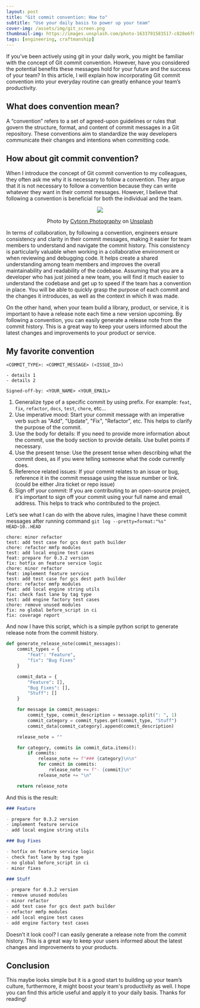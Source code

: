 ```yaml
---
layout: post
title: "Git commit convention: How to"
subtitle: "Use your daily basis to power up your team"
cover-img: /assets/img/git_screen.png
thumbnail-img: https://images.unsplash.com/photo-1633791583517-c828e6f851a9?ixlib=rb-4.0.3&ixid=M3wxMjA3fDB8MHxwaG90by1wYWdlfHx8fGVufDB8fHx8fA%3D%3D&auto=format&fit=crop&w=1625&q=80
tags: [engineering, craftmanship]
---
```


If you’ve been actively using git in your daily work, you might be familiar with the concept of Git commit convention. However, have you considered the potential benefits these messages hold for your future and the success of your team? In this article, I will explain how incorporating Git commit convention into your everyday routine can greatly enhance your team’s productivity.


## What does convention mean?

A “convention” refers to a set of agreed-upon guidelines or rules that govern the structure, format, and content of commit messages in a Git repository. These conventions aim to standardize the way developers communicate their changes and intentions when committing code.

## How about git commit convention?

When I introduce the concept of Git commit convention to my colleagues, they often ask me why it is necessary to follow a convention. They argue that it is not necessary to follow a convention because they can write whatever they want in their commit messages. However, I believe that following a convention is beneficial for both the individual and the team.

<p align = "center">
<img src = "https://images.unsplash.com/photo-1521791136064-7986c2920216?ixlib=rb-4.0.3&ixid=M3wxMjA3fDB8MHxwaG90by1wYWdlfHx8fGVufDB8fHx8fA%3D%3D&auto=format&fit=crop&w=3269&q=80">
</p>
<p align = "center">
Photo by <a href="https://unsplash.com/@cytonn_photography?utm_source=unsplash&utm_medium=referral&utm_content=creditCopyText">Cytonn Photography</a> on <a href="https://unsplash.com/photos/n95VMLxqM2I?utm_source=unsplash&utm_medium=referral&utm_content=creditCopyText">Unsplash</a>
</p>

In terms of collaboration, by following a convention, engineers ensure consistency and clarity in their commit messages, making it easier for team members to understand and navigate the commit history. This consistency is particularly valuable when working in a collaborative environment or when reviewing and debugging code. It helps create a shared understanding among team members and improves the overall maintainability and readability of the codebase. Assuming that you are a developer who has just joined a new team, you will find it much easier to understand the codebase and get up to speed if the team has a convention in place. You will be able to quickly grasp the purpose of each commit and the changes it introduces, as well as the context in which it was made.

On the other hand, when your team build a library, product, or service, it is important to have a release note each time a new version upcoming. By following a convention, you can easily generate a release note from the commit history. This is a great way to keep your users informed about the latest changes and improvements to your product or service.

## My favorite convention

```
<COMMIT_TYPE>: <COMMIT_MESSAGE> (<ISSUE_ID>)

- details 1
- details 2

Signed-off-by: <YOUR_NAME> <YOUR_EMAIL>
```

1. Generalize type of a specific commit by using prefix. For example: `feat`, `fix`, `refactor`, `docs`, `test`, `chore`, etc...
2. Use imperative mood: Start your commit message with an imperative verb such as "Add", "Update", "Fix", "Refactor", etc. This helps to clarify the purpose of the commit.
3. Use the body for details: If you need to provide more information about the commit, use the body section to provide details. Use bullet points if necessary.
4. Use the present tense: Use the present tense when describing what the commit does, as if you were telling someone what the code currently does.
5. Reference related issues: If your commit relates to an issue or bug, reference it in the commit message using the issue number or link. (could be either Jira ticket or repo issue)
6. Sign off your commit: If you are contributing to an open-source project, it's important to sign off your commit using your full name and email address. This helps to track who contributed to the project.

Let’s see what I can do with the above rules, imagine I have these commit messages after running command `git log --pretty=format:"%s" HEAD~10..HEAD`

```
chore: minor refactor
test: add test case for gcs dest path builder
chore: refactor mmfp modules
test: add local engine test cases
feat: prepare for 0.3.2 version
fix: hotfix on feature service logic
chore: minor refactor
feat: implement feature service
test: add test case for gcs dest path builder
chore: refactor mmfp modules
feat: add local engine string utils
fix: check fast lane by tag type
test: add engine factory test cases
chore: remove unused modules
fix: no global before_script in ci
fix: coverage report
```

And now I have this script, which is a simple python script to generate release note from the commit history.

```python
def generate_release_note(commit_messages):
    commit_types = {
        "feat": "Feature",
        "fix": "Bug Fixes"
    }

    commit_data = {
        "Feature": [],
        "Bug Fixes": [],
        "Stuff": []
    }

    for message in commit_messages:
        commit_type, commit_description = message.split(": ", 1)
        commit_category = commit_types.get(commit_type, "Stuff")
        commit_data[commit_category].append(commit_description)

    release_note = ""

    for category, commits in commit_data.items():
        if commits:
            release_note += f"### {category}\n\n"
            for commit in commits:
                release_note += f"- {commit}\n"
            release_note += "\n"

    return release_note
```

And this is the result:

``` markdown
### Feature

- prepare for 0.3.2 version
- implement feature service
- add local engine string utils

### Bug Fixes

- hotfix on feature service logic
- check fast lane by tag type
- no global before_script in ci
- minor fixes

### Stuff

- prepare for 0.3.2 version
- remove unused modules
- minor refactor
- add test case for gcs dest path builder
- refactor mmfp modules
- add local engine test cases
- add engine factory test cases
```

Doesn’t it look cool? I can easily generate a release note from the commit history. This is a great way to keep your users informed about the latest changes and improvements to your products.


## Conclusion
This maybe looks simple but it is a good start to building up your team’s culture, furthermore, it might boost your team's productivity as well. I hope you can find this article useful and apply it to your daily basis. Thanks for reading!
